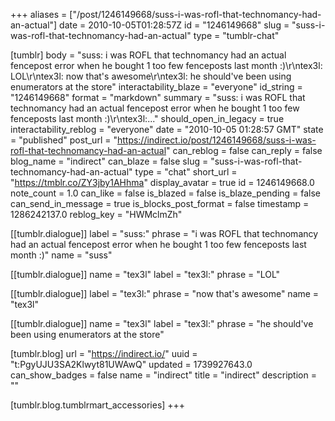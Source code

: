 +++
aliases = ["/post/1246149668/suss-i-was-rofl-that-technomancy-had-an-actual"]
date = 2010-10-05T01:28:57Z
id = "1246149668"
slug = "suss-i-was-rofl-that-technomancy-had-an-actual"
type = "tumblr-chat"

[tumblr]
body = "suss: i was ROFL that technomancy had an actual fencepost error when he bought 1 too few fenceposts last month :)\r\ntex3l: LOL\r\ntex3l: now that's awesome\r\ntex3l: he should've been using enumerators at the store"
interactability_blaze = "everyone"
id_string = "1246149668"
format = "markdown"
summary = "suss: i was ROFL that technomancy had an actual fencepost error when he bought 1 too few fenceposts last month :)\r\ntex3l:..."
should_open_in_legacy = true
interactability_reblog = "everyone"
date = "2010-10-05 01:28:57 GMT"
state = "published"
post_url = "https://indirect.io/post/1246149668/suss-i-was-rofl-that-technomancy-had-an-actual"
can_reblog = false
can_reply = false
blog_name = "indirect"
can_blaze = false
slug = "suss-i-was-rofl-that-technomancy-had-an-actual"
type = "chat"
short_url = "https://tmblr.co/ZY3jby1AHhma"
display_avatar = true
id = 1246149668.0
note_count = 1.0
can_like = false
is_blazed = false
is_blaze_pending = false
can_send_in_message = true
is_blocks_post_format = false
timestamp = 1286242137.0
reblog_key = "HWMclmZh"

[[tumblr.dialogue]]
label = "suss:"
phrase = "i was ROFL that technomancy had an actual fencepost error when he bought 1 too few fenceposts last month :)"
name = "suss"

[[tumblr.dialogue]]
name = "tex3l"
label = "tex3l:"
phrase = "LOL"

[[tumblr.dialogue]]
label = "tex3l:"
phrase = "now that's awesome"
name = "tex3l"

[[tumblr.dialogue]]
name = "tex3l"
label = "tex3l:"
phrase = "he should've been using enumerators at the store"

[tumblr.blog]
url = "https://indirect.io/"
uuid = "t:PgyUJU3SA2Klwyt81UWAwQ"
updated = 1739927643.0
can_show_badges = false
name = "indirect"
title = "indirect"
description = ""

[tumblr.blog.tumblrmart_accessories]
+++

